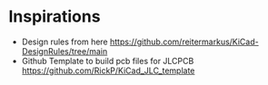# Inspirations

* Design rules from here https://github.com/reitermarkus/KiCad-DesignRules/tree/main
* Github Template to build pcb files for JLCPCB https://github.com/RickP/KiCad_JLC_template 